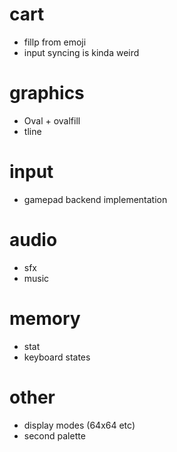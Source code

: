 # cart

* fillp from emoji
* input syncing is kinda weird

# graphics

* Oval + ovalfill
* tline

# input

* gamepad backend implementation

# audio

* sfx
* music

# memory

* stat
* keyboard states

# other

* display modes (64x64 etc)
* second palette